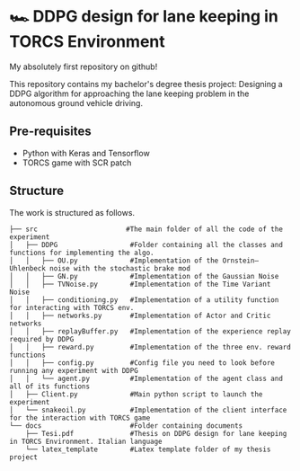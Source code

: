 # 🏎 DDPG design for lane keeping in TORCS Environment
My absolutely first repository on github!

This repository contains my bachelor's degree thesis project: Designing a DDPG algorithm for approaching the lane keeping problem in the autonomous ground vehicle driving.

## Pre-requisites
- Python with Keras and Tensorflow
- TORCS game with SCR patch

## Structure
The work is structured as follows.
```
├── src                      #The main folder of all the code of the experiment
│   ├── DDPG                  #Folder containing all the classes and functions for implementing the algo.
│   │   ├── OU.py             #Implementation of the Ornstein–Uhlenbeck noise with the stochastic brake mod
│   │   ├── GN.py             #Implementation of the Gaussian Noise
│   │   ├── TVNoise.py        #Implementation of the Time Variant Noise
│   │   ├── conditioning.py   #Implementation of a utility function for interacting with TORCS env.
│   │   ├── networks.py       #Implementation of Actor and Critic networks
│   │   ├── replayBuffer.py   #Implementation of the experience replay required by DDPG
│   │   ├── reward.py         #Implementation of the three env. reward functions
│   │   ├── config.py         #Config file you need to look before running any experiment with DDPG
│   │   └── agent.py          #Implementation of the agent class and all of its functions
│   ├── Client.py             #Main python script to launch the experiment
│   └── snakeoil.py           #Implementation of the client interface for the interaction with TORCS game
└── docs                      #Folder containing documents
    ├── Tesi.pdf              #Thesis on DDPG design for lane keeping in TORCS Environment. Italian language
    └── latex_template        #Latex template folder of my thesis project
    
```

